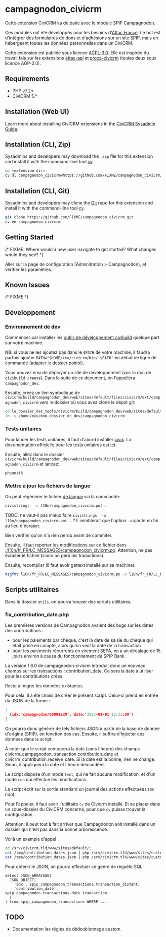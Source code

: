 # campagnodon_civicrm

Cette extension CiviCRM va de paire avec le module SPIP [Campagnodon](https://code.globenet.org/attacfr/campagnodon).

Ces modules ont été développés pour les besoins d'[Attac France](https://france.attac.org).
Le but est d'intégrer des formulaires de dons et d'adhésions sur un site SPIP, mais en hébergeant toutes les données personnelles dans un CiviCRM.

Cette extension est publiée sous licence [AGPL-3.0](LICENSE.txt).
Elle est inspirée du travail fais sur les extensions [attac-api](https://github.com/TechToThePeople/attac-api) et [proca-civicrm](https://github.com/fixthestatusquo/proca-civicrm) (toutes deux sous licence AGP-3.0).

## Requirements

* PHP v7.2+
* CiviCRM 5.*

## Installation (Web UI)

Learn more about installing CiviCRM extensions in the [CiviCRM Sysadmin Guide](https://docs.civicrm.org/sysadmin/en/latest/customize/extensions/).

## Installation (CLI, Zip)

Sysadmins and developers may download the `.zip` file for this extension and
install it with the command-line tool [cv](https://github.com/civicrm/cv).

```bash
cd <extension-dir>
cv dl campagnodon_civicrm@https://github.com/FIXME/campagnodon_civicrm/archive/master.zip
```

## Installation (CLI, Git)

Sysadmins and developers may clone the [Git](https://en.wikipedia.org/wiki/Git) repo for this extension and
install it with the command-line tool [cv](https://github.com/civicrm/cv).

```bash
git clone https://github.com/FIXME/campagnodon_civicrm.git
cv en campagnodon_civicrm
```

## Getting Started

(* FIXME: Where would a new user navigate to get started? What changes would they see? *)

Aller sur la page de configuration (Adminitration > Campagnodon), et vérifier les paramètres.

## Known Issues

(* FIXME *)

## Développement

### Environnement de dev

Commencer par installer les [outils de développement civibuild](https://docs.civicrm.org/dev/en/latest/tools/civibuild/) quelque part sur votre machine.

NB: si vous ne les ajoutez pas dans le `$PATH` de votre machine, il faudra parfois ajouter `PATH="$HOME/xxx/civicrm/bin/:$PATH"` en début de ligne de commande (adapter le dossier pointé).

Vous pouvez ensuite déployer un site de développement (voir la doc de `civibuild create`).
Dans la suite de ce document, on l'appellera `campagnodon_dev`.

Ensuite, créez un lien symbolique de `civicrm/build/campagnodon_dev/web/sites/default/files/civicrm/ext/campagnodon_civicrm` vers le dossier où vous avez cloné le dépot git:

```bash
cd le_dossier_des_tools/civicrm/build/campagnodon_dev/web/sites/default/files/civicrm/ext/
ln -s /home/xxx/mon_dossier_de_dev/campagnodon_civicrm
```

### Tests unitaires

Pour lancer les tests unitaires, il faut d'abord installer [civix](https://docs.civicrm.org/dev/en/latest/extensions/civix/). La documentation officielle pour les tests unitaires est [ici](https://docs.civicrm.org/dev/en/latest/testing/phpunit/#running-tests).

Ensuite, allez dans le dossier `civicrm/build/campagnodon_dev/web/sites/default/files/civicrm/ext/campagnodon_civicrm` et lancez:

```bash
phpunit6
```

### Mettre à jour les fichiers de langue

On peut régénérer le fichier [de langue](./l10n/campagnodon_civicrm.pot) via la commande:

```bash
civistrings  -o l10n/campagnodon_civicrm.pot .
```

TODO: ne vaut-il pas mieux faire `civistrings  -o l10n/campagnodon_civicrm.pot .` ? Il semblerait que l'option `-a` ajoute en fin au lieu d'écraser.

Bien vérifier qu'on n'a rien perdu avant de commiter.

Ensuite, il faut reporter les modifications sur ce fichier dans [./l10n/fr_FR/LC_MESSAGES/campagnodon_civicrm.po](./l10n/fr_FR/LC_MESSAGES/campagnodon_civicrm.po).
Attention, ne pas écraser le fichier (sinon on perd les traductions).

Ensuite, recompiler (il faut avoir gettext installé sur sa machine):

```bash
msgfmt l10n/fr_FR/LC_MESSAGES/campagnodon_civicrm.po -o l10n/fr_FR/LC_MESSAGES/campagnodon_civicrm.mo
```

## Scripts utilitaires

Dans le dossier `utils`, on pourra trouver des scripts utilitaires.

### fix_contribution_date.php

Les premières versions de Campagnodon avaient des bugs sur les dates des contributions :

* pour les paiements par chèque, c'est la date de saisie du chèque qui était prise en compte, alors qu'on veut la date de la transaction
* pour les paiements récurrents en virement SEPA, on a un décalage de 15 jours environ à cause du fonctionnement de SPIP Bank.

La version 1.6.0 de campagnodon-civicrm introduit donc un nouveau champs sur les transactions : contribution_date.
Ce sera la date à utiliser pour les contributions crées.

Reste à migrer les données existantes.

Pour cela, il a été choisi de créer le présent script.
Celui-ci prend en entrée du JSON de la forme :

```json
[
  {idx:'campagnodon/00001228', date:'2023-01-01 12:32:00'}
]
```

On pourra donc générer de tels fichiers JSON à partir de la base de donnée d'origine (SPIP), en fonction des cas.
Ensuite, il suffira d'injecter ces données dans le script.

À noter que le script comparera la date (sans l'heure) des champs civicrm_campagnodon_transaction.contribution_date et
civicrm_contribution.receive_date. Si la date est la bonne, rien ne change. Sinon, il appliquera la date et l'heure demandées.

Le script dispose d'un mode `test`, qui ne fait aucune modification, et d'un mode `run` qui effectue les modifications.

Le script écrit sur la sortie standard un journal des actions effectuées (ou non).

Pour l'appeler, il faut avoir l'utilitaire `cv` de Civicrm installé. Et se placer dans un sous-dossier du CiviCRM concerné,
pour que `cv` puisse trouver la configuration.

Attention: il peut tout à fait arriver que Campagnodon soit installé dans un dossier qui n'est pas dans la bonne arborescence.

Voilà un example d'appel :

```bash
cd /srv/civicrm.tld/www/sites/default/;
cat /tmp/contribution_dates.json | php /srv/civicrm.tld/www/sites/custom_ext/campagnodon_civicrm/utils.fix_contribution_date.php test;
cat /tmp/contribution_dates.json | php /srv/civicrm.tld/www/sites/custom_ext/campagnodon_civicrm/utils.fix_contribution_date.php run | tee /tmp/contribution_dates.log;
```

Pour obtenir le JSON, on pourra effectuer ce genre de requête SQL:

```mysql
select JSON_ARRAYAGG(
  JSON_OBJECT(
    'idx', spip_campagnodon_transactions.transaction_distant,
    'contribution_date', spip_campagnodon_transactions.date_transaction
  )
) from spip_campagnodon_transactions WHERE ....
```

## TODO

* Documentation les règles de dédoublonnage custom.
